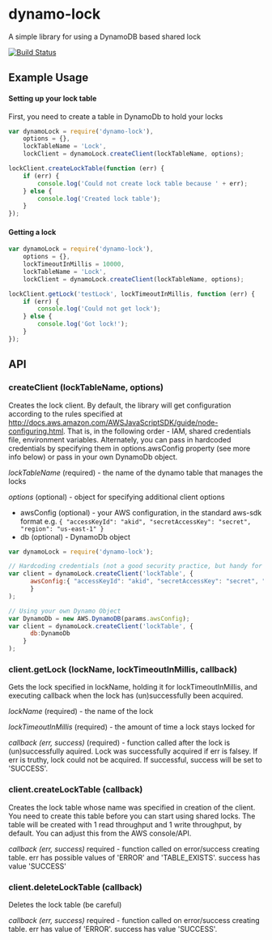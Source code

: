 # dynamo-lock

A simple library for using a DynamoDB based shared lock

[![Build Status](https://travis-ci.org/joeabrams026/dynamo-lock.svg?branch=master)](https://travis-ci.org/joeabrams026/dynamo-lock)

## Example Usage

#### Setting up your lock table
First, you need to create a table in DynamoDb to hold your locks
```javascript
var dynamoLock = require('dynamo-lock'),
    options = {},
    lockTableName = 'Lock',
    lockClient = dynamoLock.createClient(lockTableName, options);

lockClient.createLockTable(function (err) {
    if (err) {
        console.log('Could not create lock table because ' + err);
    } else {
        console.log('Created lock table');
    }
});
```

#### Getting a lock
```javascript
var dynamoLock = require('dynamo-lock'),
    options = {},
    lockTimeoutInMillis = 10000,
    lockTableName = 'Lock',
    lockClient = dynamoLock.createClient(lockTableName, options);

lockClient.getLock('testLock', lockTimeoutInMillis, function (err) {
    if (err) {
        console.log('Could not get lock');
    } else {
        console.log('Got lock!');
    }
});
```

## API

### createClient (lockTableName, options)
Creates the lock client.  By default, the library will get configuration according to the rules specified at http://docs.aws.amazon.com/AWSJavaScriptSDK/guide/node-configuring.html.  That is, in the following order - IAM, shared credentials file, environment variables.  Alternately, you can pass in hardcoded credentials by specifying them in options.awsConfig property (see more info below) or pass in your own DynamoDb object.

*lockTableName* (required) - the name of the dynamo table that manages the locks

*options* (optional) - object for specifying additional client options
- awsConfig (optional) - your AWS configuration, in the standard aws-sdk format e.g. ```{ "accessKeyId": "akid", "secretAccessKey": "secret", "region": "us-east-1" }```
- db (optional) - DynamoDb object 


```javascript
var dynamoLock = require('dynamo-lock');

// Hardcoding credentials (not a good security practice, but handy for testing)
var client = dynamoLock.createClient('lockTable', {
      awsConfig:{ "accessKeyId": "akid", "secretAccessKey": "secret", "region": "us-east-1" },
      }
);

// Using your own Dynamo Object
var DynamoDb = new AWS.DynamoDB(params.awsConfig);
var client = dynamoLock.createClient('lockTable', {
      db:DynamoDb
    }
);
```
### client.getLock (lockName, lockTimeoutInMillis, callback)
Gets the lock specified in lockName, holding it for lockTimeoutInMillis, and executing callback when the lock has (un)successfully been acquired.

*lockName* (required) - the name of the lock

*lockTimeoutInMillis* (required) - the amount of time a lock stays locked for

*callback (err, success)* (required) - function called after the lock is (un)successfully aquired.  Lock was successfully acquired if err is falsey.  If err is truthy, lock could not be acquired.  If successful, success will be set to 'SUCCESS'.

### client.createLockTable (callback)
Creates the lock table whose name was specified in creation of the client.  You need to create this table before you can start using shared locks.  The table will be created with 1 read throughput and 1 write throughput, by default.  You can adjust this from the AWS console/API.

*callback (err, success)* required - function called on error/success creating table.  err has possible values of 'ERROR' and 'TABLE_EXISTS'.  success has value 'SUCCESS'

### client.deleteLockTable (callback)
Deletes the lock table (be careful)

*callback (err, success)* required - function called on error/success creating table.  err has value of 'ERROR'.  success has value 'SUCCESS'.
